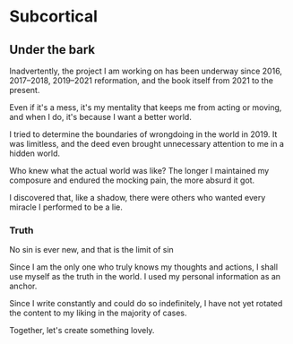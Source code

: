 # Subcortical

## Under the bark

Inadvertently, the project I am working on has been underway since 2016, 2017–2018, 2019–2021 reformation, and the book itself from 2021 to the present.

Even if it's a mess, it's my mentality that keeps me from acting or moving, and when I do, it's because I want a better world.

I tried to determine the boundaries of wrongdoing in the world in 2019. It was limitless, and the deed even brought unnecessary attention to me in a hidden world.

Who knew what the actual world was like? The longer I maintained my composure and endured the mocking pain, the more absurd it got.

I discovered that, like a shadow, there were others who wanted every miracle I performed to be a lie.

### Truth

No sin is ever new, and that is the limit of sin

Since I am the only one who truly knows my thoughts and actions, I shall use myself as the truth in the world. I used my personal information as an anchor.

Since I write constantly and could do so indefinitely, I have not yet rotated the content to my liking in the majority of cases.

Together, let's create something lovely.
